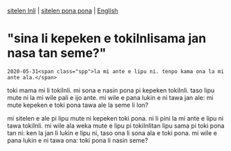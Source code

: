 [sitelen Inli](https://joelthomastr.github.io/tokipona/kepeken-pi-toki-inli_si) | [<span class="spp">sitelen pona pona</span>](https://joelthomastr.github.io/tokipona/kepeken-pi-toki-inli_spp) | [English](https://joelthomastr.github.io/tokipona/kepeken-pi-toki-inli_en)

# "<span class="spp">sina li kepeken e toki</span>Inli<span class="spp">sama jan nasa tan seme?</span>"
`2020-05-31<span class="spp">la mi ante e lipu ni. tenpo kama ona la mi ante ala.</span>`

<span class="spp">toki mama mi li toki</span>Inli. <span class="spp">mi sona e nasin pona pi kepeken toki</span>Inli. <span class="spp">taso lipu mute ni la mi wile pali e ijo ante. mi wile e pana lukin e ni tawa jan ale: mi mute kepeken e toki pona tawa ale la seme li lon?</span>

<span class="spp">mi sitelen e ale pi lipu mute ni kepeken toki pona. ni li pini la mi ante e lipu ni tawa toki</span>Inli. <span class="spp">mi wile ala weka mute e lipu pi toki</span>Inli<span class="spp">tan lipu sama pi toki pona tan ni: ken la jan li lukin e lipu ni, taso ona li sona ala e toki pona. mi wile e pana lukin e ni tawa ona: toki pona li nasin seme?</span> 
